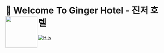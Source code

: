 # 🎄 Welcome To Ginger Hotel - 진저 호텔 <img src="https://github.com/khsrla9806/gingerhotel-server/assets/70641477/7f2b0f94-c871-4571-ac2a-b9c35bcdb6e1" align="left" width="100">

[![Hits](https://hits.seeyoufarm.com/api/count/incr/badge.svg?url=https%3A%2F%2Fgithub.com%2Fgingerhotel&count_bg=%2398D966&title_bg=%23888888&icon=&icon_color=%23E7E7E7&title=%F0%9F%92%8C+hits+&edge_flat=false)](https://hits.seeyoufarm.com)

<br>
